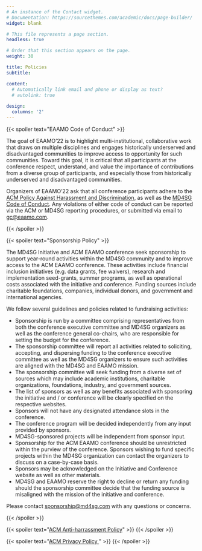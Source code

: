 ```yaml
---
# An instance of the Contact widget.
# Documentation: https://sourcethemes.com/academic/docs/page-builder/
widget: blank

# This file represents a page section.
headless: true

# Order that this section appears on the page.
weight: 30

title: Policies
subtitle:

content:
  # Automatically link email and phone or display as text?
  # autolink: true
  
design:
  columns: '2'
---
```


{{< spoiler text="EAAMO Code of Conduct" >}}


The goal of EAAMO’22 is to highlight multi-institutional, collaborative work that draws on multiple disciplines and engages historically underserved and disadvantaged communities to improve access to opportunity for such communities. Toward this goal, it is critical that all participants at the conference respect, understand, and value the importance of contributions from a diverse group of participants, and especially those from historically underserved and disadvantaged communities. 

Organizers of EAAMO’22 ask that all conference participants adhere to the [ACM Policy Against Harassment and Discrimination](https://www.acm.org/special-interest-groups/volunteer-resources/officers-manual/policy-against-discrimination-and-harassment), as well as the [MD4SG Code of Conduct](https://www.md4sg.com/policies.html). Any violations of either code of conduct can be reported via the ACM or MD4SG reporting procedures, or submitted via email to gc@eaamo.com.

{{< /spoiler >}}

{{< spoiler text="Sponsorship Policy" >}} 

The MD4SG Initiative and ACM EAAMO conference seek sponsorship to support year-round activities within the MD4SG community and to improve access to the ACM EAAMO conference. These activities include financial inclusion initiatives (e.g. data grants, fee waivers), research and implementation seed-grants, summer programs, as well as operational costs associated with the initiative and conference. Funding sources include charitable foundations, companies, individual donors, and government and international agencies. 

We follow several guidelines and policies related to fundraising activities: 
* Sponsorship is run by a committee comprising representatives from both the conference executive committee and MD4SG organizers as well as the conference general co-chairs, who are responsible for setting the budget for the conference. 
* The sponsorship committee will report all activities related to soliciting, accepting, and dispersing funding to the conference executive committee as well as the MD4SG organizers to ensure such activities are aligned with the MD4SG and EAAMO mission. 
* The sponsorship committee will seek funding from a diverse set of sources which may include academic institutions, charitable organizations, foundations, industry, and government sources. 
* The list of sponsors as well as any benefits associated with sponsoring the initiative and / or conference will be clearly specified on the respective websites. 
* Sponsors will not have any designated attendance slots in the conference. 
* The conference program will be decided independently from any input provided by sponsors.
* MD4SG-sponsored projects will be independent from sponsor input.
* Sponsorship for the ACM EAAMO conference should be unrestricted within the purview of the conference. Sponsors wishing to fund specific projects within the MD4SG organization can contact the organizers to discuss on a case-by-case basis.  
* Sponsors may be acknowledged on the Initiative and Conference website as well as other materials. 
* MD4SG and EAAMO reserve the right to decline or return any funding should the sponsorship committee decide that the funding source is misaligned with the mission of the initiative and conference. 

Please contact sponsorship@md4sg.com with any questions or concerns. 

{{< /spoiler >}}

{{< spoiler text="[ACM Anti-harrassment Policy](https://www.acm.org/about-acm/policy-against-harassment)" >}} 
{{< /spoiler >}}

{{< spoiler text="[ACM Privacy Policy ](https://www.acm.org/about-acm/privacy-policy)" >}} 
{{< /spoiler >}}

